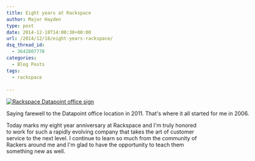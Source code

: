 ```yaml
---
title: Eight years at Rackspace
author: Major Hayden
type: post
date: 2014-12-18T14:00:38+00:00
url: /2014/12/18/eight-years-rackspace/
dsq_thread_id:
  - 3642807778
categories:
  - Blog Posts
tags:
  - rackspace

---
```

<div id="attachment_5286" style="width: 650px" class="wp-caption aligncenter">
  <a href="/wp-content/uploads/2014/12/datapoint_sign.jpg"><img src="/wp-content/uploads/2014/12/datapoint_sign.jpg" alt="Rackspace Datapoint office sign" width="640" height="427" class="size-full wp-image-5286" srcset="/wp-content/uploads/2014/12/datapoint_sign.jpg 640w, /wp-content/uploads/2014/12/datapoint_sign-300x200.jpg 300w" sizes="(max-width: 640px) 100vw, 640px" /></a>

  <p class="wp-caption-text">
    Saying farewell to the Datapoint office location in 2011. That's where it all started for me in 2006.
  </p>
</div>Today marks my eight year anniversary at Rackspace and I'm truly honored to work for such a rapidly evolving company that takes the art of customer service to the next level. I continue to learn so much from the community of Rackers around me and I'm glad to have the opportunity to teach them something new as well.
